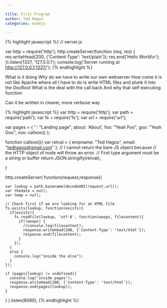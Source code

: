 ```yaml
---

title: First Program
author: Ted Hagos
categories: nodejs

---
```


{% highlight javascript %}
// server.js
    
var http = require('http');
http.createServer(function (req, res) {
  res.writeHead(200, {'Content-Type': 'text/plain'});
  res.end('Hello World\n');
}).listen(1337, '127.0.0.1');
console.log('Server running at http://127.0.0.1:1337/');
{% endhighlight %}

What is it doing
Why do we have to write our own webserver
How come it is not like Apache where all I have to do is write HTML files and plunk it into the DocRoot
What is the deal with the call back
And why that self executing function

Can it be written in clearer, more verbose way

{% highlight javascript %}
var http = require('http');
var path = require('path');
var fs = require('fs');
var url = require('url');

var pages = {
  '': "Landing page",
  about: 'About',
  foo: "Yeah Foo",
  goo: "Yeah Goo",
  xoo: callxoo()
};

function callxoo(){
  var retval = {
    empname: "Ted Hagos",
    email: "tedhagos@gmail.com"
  };
  // I cannot return the bare JS object because
  // the HTTP object of node will throw an error.
  // First type argument must be a string or buffer
  return JSON.stringify(retval);
  
}

http.createServer(
  function(request,response){
    
    var lookup = path.basename(decodeURI(request.url));
    var thedata = null;
    var temp = null;
    
    // Check first if we are looking for an HTML file
    fs.exists(lookup, function(exists){
      if(exists){
        fs.readFile(lookup, 'utf-8', function(woops, filecontent){
          if(!woops) {
            //console.log(filecontent);
            response.writeHead(200, {'Content-Type': 'text/html'});
            response.end(filecontent);
          }
        }); 
      }
      else {
        console.log("inside the else");
      }
    });
        
    if (pages[lookup] != undefined){
      console.log("inside pages");
      response.writeHead(200, {'Content-Type': 'text/html'});
      response.end(pages[lookup]);
    }           
  }
).listen(8080);
{% endhighlight %}


